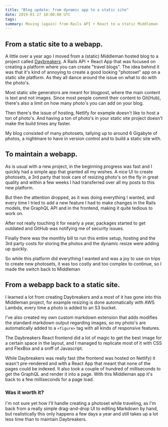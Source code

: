 ```yaml
---
title: "Blog update: from dynamic app to a static site"
date: 2019-01-27 10:00:00 UTC
tags:
summary: Moving (again) from Rails API + React to a static Middleman
---
```


## From a static site to a webapp.

A little over a year ago I moved from a (static) Middleman hosted blog to a project called [Daybreakers](https://github.com/daybreakers-co). A Rails API + React App that was focused on creating a platform where you can create "travel blogs". The idea behind it was that it's kind of annoying to create a good looking "photoset" app on a static site platform. As they all dance around the issue on what to do with the photo's.

Most static site generators are meant for blogpost, where the main content is text and not images. Since most people commit their content to Git(Hub), there's also a limit on how many photo's you can add on your blog.

Then there's the issue of hosting, Netlify for example doesn't like to host a ton of photo's. And having a ton of photo's in your static site project doesn't make the build times any faster.

My blog consisted of many photosets, tallying up to around 6 Gigabyte of photos, a nightmare to have in version control and to build a static site with.

## To maintain a webapp.

As is usual with a new project, in the beginning progress was fast and I quickly had a simple app that granted all my wishes. A nice UI to create photosets, a 3rd party that took care of resizing photo's on the fly in great quality and within a few weeks I had transferred over all my posts to this new platform.

But then the attention dropped, as it was doing everything I wanted, and every time I tried to add a new feature I had to make changes in the Rails models, the GraphQL API and in the frontend, making it quite tedious to work on.

After not really touching it for nearly a year, packages started to get outdated and GitHub was notifying me of security issues.

Finally there was the monthly bill to run this entire setup, hosting and the 3rd party costs for storing the photos and the dynamic resize were adding up quickly.

So while this platform did everything I wanted and was a joy to use on trips to create new photosets, it was too costly and too complex to continue, so I made the switch back to Middleman

## From a webapp back to a static site.

I learned a lot from creating Daybreakers and a most of it has gone into this Middleman project, for example resizing is done automatically with AWS Lambda, every time a photo is added to an S3 bucket.

I've also created my own custom markdown extension that adds modifies the standard markdown output regarding images, so my photo's are automatically added to a `<figure>` tag with all kinds of responsive features.

The Daybreakers React frontend did a lot of magic to get the best image for a certain space in the layout, and I managed to replicate most of it with CSS and FlexBox and a sniff of Javascript.

While Daybreakers was really fast (the frontend was hosted on Netlify) it wasn't pre-rendered and with a React App that meant that none of the pages could be indexed. It also took a couple of hundred of milliseconds to get the GraphQL and render it into a page. With this Middleman app it's back to a few milliseconds for a page load.

### Was it worth it?

I'm not sure yet how I'll handle creating a photoset while traveling, as I'm back from a really simple drag-and-drop UI to editing Markdown by hand, but realistically this only happens a few days a year and still takes up a lot less time than to maintain Daybreakers.

